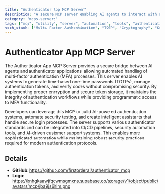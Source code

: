 ```yaml
---
title: "Authenticator App MCP Server"
description: "A secure MCP server enabling AI agents to interact with authenticator apps for multi-factor authentication workflows."
category: "mcps-servers"
tags: ["mcp", "utility", "server", "automation", "tools", "authentication"]
tech_stack: ["Multi-Factor Authentication", "TOTP", "Cryptography", "Security Automation", "AI Agents"]
---
```


# Authenticator App MCP Server

The Authenticator App MCP Server provides a secure bridge between AI agents and authenticator applications, allowing automated handling of multi-factor authentication (MFA) processes. This server enables AI systems to generate time-based one-time passwords (TOTPs), manage authentication tokens, and verify codes without compromising security. By implementing proper encryption and secure token storage, it maintains the integrity of authentication workflows while providing programmatic access to MFA functionality.

Developers can leverage this MCP to build AI-powered authentication systems, automate security testing, and create intelligent assistants that handle secure login processes. The server supports various authenticator standards and can be integrated into CI/CD pipelines, security automation tools, and AI-driven customer support systems. This enables more sophisticated automation while maintaining robust security practices required for modern authentication protocols.

## Details

- **GitHub**: https://github.com/firstorderai/authenticator_mcp
- **Logo**: https://knhgkaawjfqqwmsgmxns.supabase.co/storage/v1/object/public/avatars/mcp/jba9js6him.png
